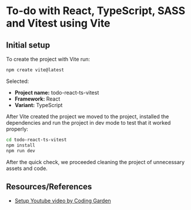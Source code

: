 # To-do with React, TypeScript, SASS and Vitest using Vite

## Initial setup

To create the project with Vite run:

```bash
npm create vite@latest
```

Selected:

- **Project name:** todo-react-ts-vitest
- **Framework:** React
- **Variant:** TypeScript

After Vite created the project we moved to the project, installed the dependencies and run the project in dev mode to test that it worked properly:

```bash
cd todo-react-ts-vitest
npm install
npm run dev
```

After the quick check, we proceeded cleaning the project of unnecessary assets and code.

## Resources/References

- [Setup Youtube video by Coding Garden](https://www.youtube.com/watch?app=desktop&v=cchqeWY0Nak)
